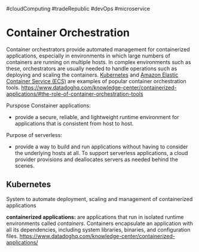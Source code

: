 #cloudComputing #tradeRepublic #devOps #microservice 

# Container Orchestration
Container orchestrators provide automated management for containerized applications, especially in environments in which large numbers of containers are running on multiple hosts. In complex environments such as these, orchestrators are usually needed to handle operations such as deploying and scaling the containers. [Kubernetes](https://kubernetes.io/) and [Amazon Elastic Container Service (ECS)](https://aws.amazon.com/ecs/) are examples of popular container orchestration tools.
https://www.datadoghq.com/knowledge-center/containerized-applications/#the-role-of-container-orchestration-tools

Purspose Constainer applications:
- provide a secure, reliable, and lightweight runtime environment for applications that is consistent from host to host.

Purpose of serverless:
* provide a way to build and run applications without having to consider the underlying hosts at all. To support serverless applications, a cloud provider provisions and deallocates servers as needed behind the scenes.

## Kubernetes
System to automate deployment, scaling and management of containerized applications

**containerized applications:** are applications that run in isolated runtime environments called _containers_. Containers encapsulate an application with all its dependencies, including system libraries, binaries, and configuration files. https://www.datadoghq.com/knowledge-center/containerized-applications/